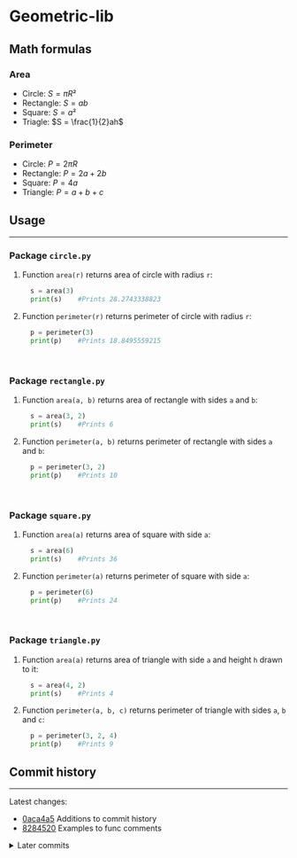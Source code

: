 # Geometric-lib

## Math formulas

### Area

- Circle: $S = πR²$
- Rectangle: $S = ab$
- Square: $S = a²$
- Triagle: $S = \frac{1}{2}ah$

### Perimeter

- Circle: $P = 2πR$
- Rectangle: $P = 2a + 2b$
- Square: $P = 4a$
- Triangle: $P = a + b + c$

## Usage

-----

### Package `circle.py`

1. Function `area(r)` returns area of circle with radius `r`:

    ```python
      s = area(3)
      print(s)    #Prints 28.2743338823
    ```

2. Function `perimeter(r)` returns perimeter of circle with radius `r`:

    ```python
      p = perimeter(3)
      print(p)    #Prints 18.8495559215
    ```

&nbsp;

### Package `rectangle.py`

1. Function `area(a, b)` returns area of rectangle with sides `a` and `b`:

    ```python
      s = area(3, 2)
      print(s)    #Prints 6
    ```

2. Function `perimeter(a, b)` returns perimeter of rectangle with sides `a` and `b`:

    ```python
      p = perimeter(3, 2)
      print(p)    #Prints 10
    ```

&nbsp;

### Package `square.py`

1. Function `area(a)` returns area of square with side `a`:

    ```python
      s = area(6)
      print(s)    #Prints 36
    ```

2. Function `perimeter(a)` returns perimeter of square with side `a`:

    ```python
      p = perimeter(6)
      print(p)    #Prints 24
    ```

&nbsp;

### Package `triangle.py`

1. Function `area(a)` returns area of triangle with side `a` and height `h` drawn to it:

    ```python
      s = area(4, 2)
      print(s)    #Prints 4
    ```

2. Function `perimeter(a, b, c)` returns perimeter of triangle with sides `a`, `b` and `c`:

    ```python
      p = perimeter(3, 2, 4)
      print(p)    #Prints 9
    ```

## Commit history

-----

Latest changes:

- [0aca4a5](https://github.com/ITheLestI/geometric_lib/commit/0aca4a5acaa5c33cdf05a695d5cce9631ba4267c) Additions to commit history
- [8284520](https://github.com/ITheLestI/geometric_lib/commit/8284520736971cf65bec29342d58ee214ff77a66) Examples to func comments


<details>
<summary>Later commits</summary>

- [7ce8e1d](https://github.com/ITheLestI/geometric_lib/commit/7ce8e1dd0b22cbadaae9a0fce5f3641ac2dca309) Fixed readme urls
- [b8e7e9a](https://github.com/ITheLestI/geometric_lib/commit/b8e7e9a5add079e2d01e1890c79c8cfcccd19e05) Docs for every function + history
- [827ec18](https://github.com/ITheLestI/geometric_lib/commit/827ec18f59c992b5471f08f76b8cc2473639f27b) Func comments translated
- [3c9df29](https://github.com/ITheLestI/geometric_lib/commit/3c9df2992f90759d8731d078db1bcfb074fc1d54) Func comments added
- [e6b71ab](https://github.com/ITheLestI/geometric_lib/commit/e6b71ab3f3530f7ff3d5e3fbf2ff4c0959798081) Fixed rectangle.py, added triangle.py
- [588a982](https://github.com/ITheLestI/geometric_lib/commit/588a982e49730c1ad1c42dd43dbdb0e8ebab7b98) Added rectangle.py
- [d078c8d](https://github.com/ITheLestI/geometric_lib/commit/d078c8d9ee6155f3cb0e577d28d337b791de28e2) L-03: Docs added
- [8ba9aeb](https://github.com/ITheLestI/geometric_lib/commit/8ba9aeb3cea847b63a91ac378a2a6db758682460) L-03: Circle and square added

</details>